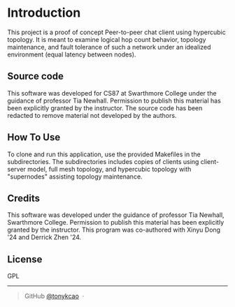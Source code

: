 
# Introduction

This project is a proof of concept Peer-to-peer chat client using hypercubic
topology. It is meant to examine logical hop count behavior, topology maintenance,
and fault tolerance of such a network under an idealized environment (equal latency between nodes).

## Source code
This software was developed for CS87 at Swarthmore College under the guidance of professor Tia Newhall. Permission to publish this material has been explicitly granted by the instructor.
The source code has been redacted to remove material not developed by the authors.


## How To Use
To clone and run this application, use the provided Makefiles in the subdirectories.
The subdirectories includes copies of clients using client-server model, full mesh topology,
and hypercubic topology with "supernodes" assisting topology maintenance.

## Credits

This software was developed under the guidance of professor Tia Newhall, Swarthmore College.
Permission to publish this material has been explicitly granted by the instructor.
This program was co-authored with Xinyu Dong '24 and Derrick Zhen '24.

## License

GPL

---

> GitHub [@tonykcao](https://github.com/tonykcao) &nbsp;&middot;&nbsp;

